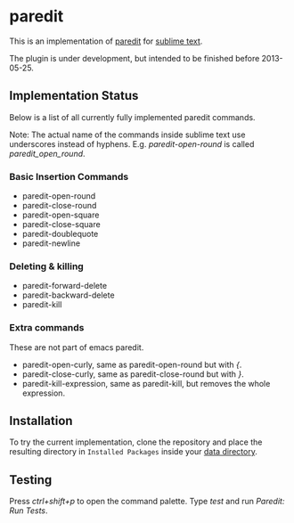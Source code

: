# paredit

This is an implementation of [paredit](http://www.emacswiki.org/emacs/ParEdit)
for [sublime text](http://www.sublimetext.com/).

The plugin is under development, but intended to be finished before 2013-05-25.

## Implementation Status

Below is a list of all currently fully implemented paredit commands.

Note: The actual name of the commands inside sublime text use 
underscores instead of hyphens. E.g. *paredit-open-round* is
called *paredit_open_round*.

### Basic Insertion Commands

* paredit-open-round
* paredit-close-round
* paredit-open-square
* paredit-close-square
* paredit-doublequote
* paredit-newline

### Deleting & killing

* paredit-forward-delete
* paredit-backward-delete
* paredit-kill

### Extra commands

These are not part of emacs paredit.

* paredit-open-curly, same as paredit-open-round but with *{*.
* paredit-close-curly, same as paredit-close-round but with *}*.
* paredit-kill-expression, same as paredit-kill, but removes the
whole expression.

## Installation

To try the current implementation, clone the repository and place the resulting
directory in `Installed Packages` inside your
[data directory](http://docs.sublimetext.info/en/latest/basic_concepts.html#the-data-directory).

## Testing

Press *ctrl+shift+p* to open the command palette. Type *test*
and run *Paredit: Run Tests*.
